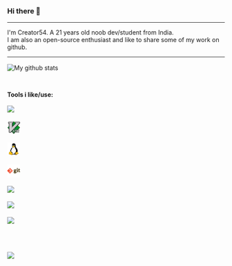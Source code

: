 ### Hi there 👋

---------------------------------------------------------------------------------------------------------------------------------------------------------------------------------

I'm Creator54. A 21 years old noob dev/student from India.\
I am also an open-source enthusiast and like to share some of my work on github.

---------------------------------------------------------------------------------------------------------------------------------------------------------------------------------
<a>
  <img align="center" src="https://github-vjsreadme-stats-ltbdertew.vercel.app/api?username=creator54&show_icons=true&include_all_commits=true&theme=tokyonight" alt="My github stats" />
</a>

&nbsp;

**Tools i like/use:**  
<code>
<a href="https://nixos.org">
         <img height="30" src="https://avatars.githubusercontent.com/u/487568?s=200&v=4"/>
</a>
<a href="https://github.com/vim/vim">
         <img height="30" src="https://raw.githubusercontent.com/github/explore/80688e429a7d4ef2fca1e82350fe8e3517d3494d/topics/vim/vim.png"/>
</a>
<a href="https://github.com/torvalds/linux">
         <img height="30" src="https://raw.githubusercontent.com/github/explore/80688e429a7d4ef2fca1e82350fe8e3517d3494d/topics/linux/linux.png"/>
</a>
<a href="https://git-scm.com/">
         <img height="30" src="https://raw.githubusercontent.com/github/explore/80688e429a7d4ef2fca1e82350fe8e3517d3494d/topics/git/git.png"/>
</a>
<a href="https://flutter.dev">
         <img height="30" src="https://avatars.githubusercontent.com/u/14101776?s=200&v=4"/>
</a>
<a href="https://awesomewm.org">
         <img height="30" src="https://avatars.githubusercontent.com/u/6843364?s=200&v=4"/>
</a>
<a href="https://godotengine.org">
         <img height="30" src="https://avatars.githubusercontent.com/u/6318500?s=200&v=4"/>
</a>
</code>

&nbsp;

![](https://komarev.com/ghpvc/?username=creator54&color=orange)

<!--
**Creator54/creator54** is a ✨ _special_ ✨ repository because its `README.md` (this file) appears on your GitHub profile.

Here are some ideas to get you started:

- 🔭 I’m currently working on ...
- 🌱 I’m currently learning ...
- 👯 I’m looking to collaborate on ...
- 🤔 I’m looking for help with ...
- 💬 Ask me about ...
- 📫 How to reach me: ...
- 😄 Pronouns: ...
- ⚡ Fun fact: ...
-->

